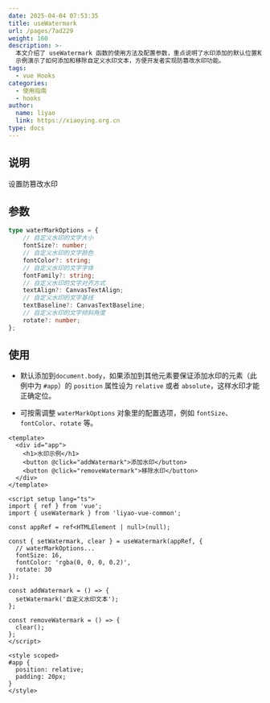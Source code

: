 ```yaml
---
date: 2025-04-04 07:53:35
title: useWatermark
url: /pages/7ad229
weight: 160
description: >-
  本文介绍了 useWatermark 函数的使用方法及配置参数，重点说明了水印添加的默认位置和元素定位要求，同时通过 Vue
  示例演示了如何添加和移除自定义水印文本，方便开发者实现防篡改水印功能。
tags:
  - vue Hooks
categories:
  - 使用指南
  - hooks
author:
  name: liyao
  link: https://xiaoying.org.cn
type: docs
---
```





## 说明

设置防篡改水印

## 参数

```typescript
type waterMarkOptions = {
    // 自定义水印的文字大小
    fontSize?: number;
    // 自定义水印的文字颜色
    fontColor?: string;
    // 自定义水印的文字字体
    fontFamily?: string;
    // 自定义水印的文字对齐方式
    textAlign?: CanvasTextAlign;
    // 自定义水印的文字基线
    textBaseline?: CanvasTextBaseline;
    // 自定义水印的文字倾斜角度
    rotate?: number;
};
```

## 使用

- 默认添加到`document.body`，如果添加到其他元素要保证添加水印的元素（此例中为 `#app`）的 `position` 属性设为 `relative` 或者 `absolute`，这样水印才能正确定位。

- 可按需调整 `waterMarkOptions` 对象里的配置选项，例如 `fontSize`、`fontColor`、`rotate` 等。

```vue
<template>
  <div id="app">
    <h1>水印示例</h1>
    <button @click="addWatermark">添加水印</button>
    <button @click="removeWatermark">移除水印</button>
  </div>
</template>

<script setup lang="ts">
import { ref } from 'vue';
import { useWatermark } from 'liyao-vue-common'; 

const appRef = ref<HTMLElement | null>(null);

const { setWatermark, clear } = useWatermark(appRef, {
  // waterMarkOptions...
  fontSize: 16,
  fontColor: 'rgba(0, 0, 0, 0.2)',
  rotate: 30
});

const addWatermark = () => {
  setWatermark('自定义水印文本');
};

const removeWatermark = () => {
  clear();
};
</script>

<style scoped>
#app {
  position: relative;
  padding: 20px;
}
</style>
```

